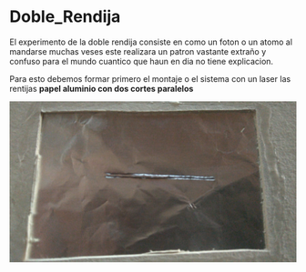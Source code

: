 # Doble_Rendija

El experimento de la doble rendija consiste en como un foton o un atomo
al mandarse muchas veses este realizara un patron vastante extraño y confuso 
para el mundo cuantico que haun en dia no tiene explicacion.

Para esto debemos formar primero el montaje o el sistema con un laser las rentijas **papel aluminio con dos cortes paralelos**

![](https://github.com/Daniel19902/Doble_Rendija/blob/master/img/rendijas.jpeg)

